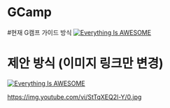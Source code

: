 # GCamp

#현재 G캠프 가이드 방식
[![Everything Is AWESOME](https://img.youtube.com/vi/l9dvRO4mPWM/hqdefault.jpg)](https://youtu.be/l9dvRO4mPWM "Everything Is AWESOME")

# 제안 방식 (이미지 링크만 변경)
[![Everything Is AWESOME](https://yt-embed.herokuapp.com/embed?v=l9dvRO4mPWM)](https://www.youtube.com/watch?v=l9dvRO4mPWM "Everything Is AWESOME")



https://img.youtube.com/vi/StTqXEQ2l-Y/0.jpg
